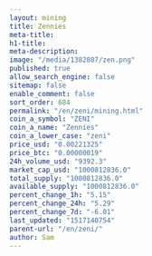 ```yaml
---
layout: mining
title: Zennies
meta-title: 
h1-title: 
meta-description: 
image: "/media/1382807/zen.png"
published: true
allow_search_engine: false
sitemap: false
enable_comment: false
sort_order: 684
permalink: "/en/zeni/mining.html"
coin_a_symbol: "ZENI"
coin_a_name: "Zennies"
coin_a_lower_case: "zeni"
price_usd: "0.00221325"
price_btc: "0.00000019"
24h_volume_usd: "9392.3"
market_cap_usd: "1000812836.0"
total_supply: "1000812836.0"
available_supply: "1000812836.0"
percent_change_1h: "5.15"
percent_change_24h: "5.29"
percent_change_7d: "-6.01"
last_updated: "1517140754"
parent-url: "/en/zeni/"
author: Sam
---
```



